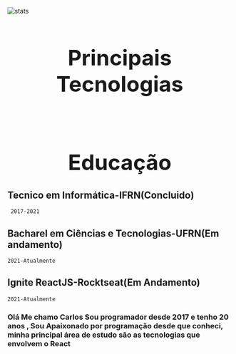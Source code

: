 ![stats](https://github-readme-stats.vercel.app/api?username=carlos0406&show_icons=true&theme=dracula&include_all_commits=true&count_private=true)

<h1 style="font-size:3rem; text-align:center" > Principais Tecnologias  </h1>

<div>
<img src="https://img.shields.io/badge/next.js-000000?style=for-the-badge&logo=nextdotjs&logoColor=white" alt=""/>
<img src="https://img.shields.io/badge/React-20232A?style=for-the-badge&logo=react&logoColor=61DAFB" alt=""/>
<img src="https://img.shields.io/badge/TypeScript-007ACC?style=for-the-badge&logo=typescript&logoColor=white" alt="">
<img src="https://img.shields.io/badge/JavaScript-323330?style=for-the-badge&logo=javascript&logoColor=F7DF1E" alt="">
<img src="https://img.shields.io/badge/styled--components-DB7093?style=for-the-badge&logo=styled-components&logoColor=white" alt="">
<img src="https://img.shields.io/badge/Chakra--UI-319795?style=for-the-badge&logo=chakra-ui&logoColor=white" alt="">
<img src="https://img.shields.io/badge/Sass-CC6699?style=for-the-badge&logo=sass&logoColor=white" alt="">
<img src="https://img.shields.io/badge/HTML5-E34F26?style=for-the-badge&logo=html5&logoColor=white" alt="">
<img src="https://img.shields.io/badge/CSS-239120?&style=for-the-badge&logo=css3&logoColor=white" alt="">
<img src="https://img.shields.io/badge/Git-F05032?style=for-the-badge&logo=git&logoColor=white" alt="">
<img src="https://img.shields.io/badge/GitLab-330F63?style=for-the-badge&logo=gitlab&logoColor=white" alt="">
<img src="https://img.shields.io/badge/GitHub-100000?style=for-the-badge&logo=github&logoColor=white" alt="">
<img src="https://img.shields.io/badge/npm-CB3837?style=for-the-badge&logo=npm&logoColor=white" alt="">
<img src="https://img.shields.io/badge/Yarn-2C8EBB?style=for-the-badge&logo=yarn&logoColor=white" alt="">
<img src="https://img.shields.io/badge/Jest-C21325?style=for-the-badge&logo=jest&logoColor=white" alt="">
<img src="https://img.shields.io/badge/Express.js-000000?style=for-the-badge&logo=express&logoColor=white" alt="">
<img src="https://img.shields.io/badge/firebase-ffca28?style=for-the-badge&logo=firebase&logoColor=black" alt="">

</div>
<h1 style="font-size:3rem; text-align:center" > Educação  </h1>

## Tecnico em Informática-IFRN(Concluido)

     2017-2021

## Bacharel em Ciências e Tecnologias-UFRN(Em andamento)

    2021-Atualmente

## Ignite ReactJS-Rocktseat(Em Andamento)

    2021-Atualmente
### Olá Me chamo Carlos Sou programador desde 2017 e tenho 20 anos , Sou Apaixonado por programação desde que conheci, minha principal área de estudo são as tecnologias que envolvem o React
